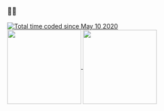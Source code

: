 <h3>💩🔧</h3>
<a href="https://wakatime.com/@a6dd0133-f96d-4bb3-a2f0-b22920c60179"><img src="https://wakatime.com/badge/user/a6dd0133-f96d-4bb3-a2f0-b22920c60179.svg" alt="Total time coded since May 10 2020" /></a>
<br />
<a href="https://github.com/yz-5555/github-readme-stats">
  <img height=170 align="center" src="https://github-readme-stats.vercel.app/api?username=yz-5555&include_all_commits=true&show_icons=true&disable_animations=true&theme=github_dark_dimmed" />
  <img height=170 align="center" src="https://github-readme-stats.vercel.app/api/top-langs?username=yz-5555&layout=compact&langs_count=6&card_width=320&theme=github_dark_dimmed" />
</a>
